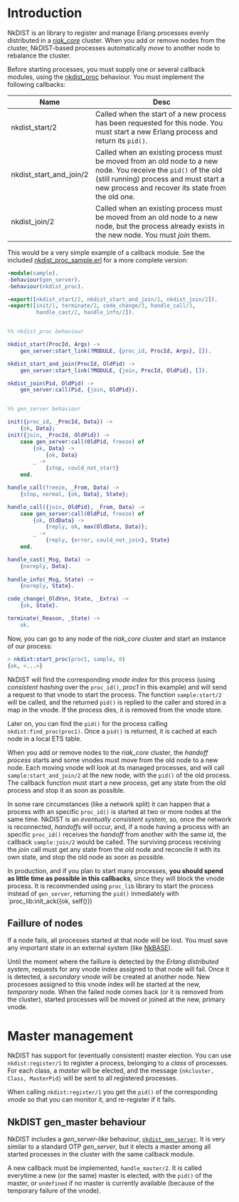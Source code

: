 # Introduction

NkDIST is an library to register and manage Erlang processes evenly distributed in a [_riak_core_](https://github.com/basho/riak_core) cluster. When you add or remove nodes from the cluster, NkDIST-based processes automatically _move_ to another node to rebalance the cluster.

Before starting processes, you must supply one or several callback modules, using the [nkdist_proc](src/nkdist_proc.erl) behaviour. You must implement the following callbacks:

Name|Desc
---|---
nkdist_start/2|Called when the start of a new process has been requested for this node. You must start a new Erlang process and return its `pid()`.
nkdist_start_and_join/2|Called when an existing process must be moved from an old node to a new node. You receive the `pid()` of the old (still running) process and must start a new process and recover its state from the old one.
nkdist_join/2|Called when an existing process must be moved from an old node to a new node, but the process already exists in the new node. You must _join_ them.

This would be a very simple example of a callback module. See the included [nkdist_proc_sample.erl](src/nkdist_proc_sample.erl) for a more complete version:

```erlang
-module(sample).
-behaviour(gen_server).
-behaviour(nkdist_proc).

-export([nkdist_start/2, nkdist_start_and_join/2, nkdist_join/2]).
-export([init/1, terminate/2, code_change/3, handle_call/3,   
         handle_cast/2, handle_info/2]).


%% nkdist_proc behaviour

nkdist_start(ProcId, Args) ->
    gen_server:start_link(?MODULE, {proc_id, ProcId, Args}, []).

nkdist_start_and_join(ProcId, OldPid) ->
    gen_server:start_link(?MODULE, {join, ProcId, OldPid}, []).

nkdist_join(Pid, OldPid) ->
    gen_server:call(Pid, {join, OldPid}).


%% gen_server behaviour

init({proc_id, _ProcId, Data}) ->
    {ok, Data};
init({join, _ProcId, OldPid}) ->
    case gen_server:call(OldPid, freeze) of
        {ok, Data} -> 
            {ok, Data}
        _ ->
            {stop, could_not_start}
    end.

handle_call(freeze, _From, Data) ->
    {stop, normal, {ok, Data}, State};

handle_call({join, OldPid}, _From, Data) ->
    case gen_server:call(OldPid, freeze) of
        {ok, OldData} ->
            {reply, ok, max(OldData, Data)};	
        _ ->
            {reply, {error, could_not_join}, State}
    end.

handle_cast(_Msg, Data) ->
    {noreply, Data}.
    
handle_info(_Msg, State) ->
    {noreply, State}.

code_change(_OldVsn, State, _Extra) ->
    {ok, State}.

terminate(_Reason, _State) ->
    ok.
```

Now, you can go to any node of the _riak_core_ cluster and start an instance of our process:

```erlang
> nkdist:start_proc(proc1, sample, 0)
{ok, <...>}
```

NkDIST will find the corresponding _vnode index_ for this process (using _consistent hashing_ over the `proc_id()`, _proc1_ in this example) and will send a request to that vnode to start the process. The function `sample:start/2` will be called, and the returned `pid()` is replied to the caller and stored in a map in the vnode. If the process dies, it is removed from the vnode store.

Later on, you can find the `pid()` for the process calling `nkdist:find_proc(proc1)`. Once a `pid()` is returned, it is cached at each node in a local ETS table.

When you add or remove nodes to the _riak_core_ cluster, the _handoff process_ starts and some vnodes must move from the old node to a new node. Each moving vnode will look at its managed processes, and will call `sample:start_and_join/2` at the new node, with the `pid()` of the old process. The callback function must start a new process, get any state from the old process and stop it as soon as possible.

In some rare circumstances (like a network split) it can happen that a process with an specific `proc_id()` is started at two or more nodes at the same time. NkDIST is an _eventually consistent system_, so, once the network is reconnected, _handoffs_ will occur, and, if a node having a process with an specific `proc_id()` receives the _handoff_ from another with the same id, the callback `sample:join/2` would be called. The surviving process receiving the _join_ call must get any state from the old node and reconcile it with its own state, and stop the old node as soon as possible.

In production, and if you plan to start many processes, **you should spend as little time as possible in this callbacks**, since they will block the vnode process. It is recommended using `proc_lib` library to start the process instead of `gen_server`, returning the `pid()` inmediately with `proc_lib:init_ack({ok, self()})



## Faillure of nodes

If a node fails, all processes started at that node will be lost. You must save any important state in an external system (like [NkBASE](https://github.com/NetComposer/nkbase)).

Until the moment where the faillure is detected by the _Erlang distributed system_, requests for any vnode index assigned to that node will fail. Once it is detected, a _secondary vnode_ will be created at another node. New processes assigned to this vnode index will be started at the new, _temporary_ node. When the failed node comes back (or it is removed from the cluster), started processes will be moved or joined at the new, primary vnode.


# Master management

NkDIST has support for (eventually consistent) master election. You can use `nkdist:register/1` to register a process, belonging to a _class_ of processes. For each class, a _master_ will be elected, and the message `{nkcluster, Class, MasterPid}` will be sent to all registered processes.

When calling `nkdist:register/1` you get the `pid()` of the corresponding _vnode_ so that you can monitor it, and re-register if it fails.


## NkDIST gen_master behaviour

NkDIST includes a _gen_server-like_ behaviour, [`nkdist_gen_server`](src/nkdist_gen_server.erl). It is very similar to a standard OTP _gen_server_, but it elects a master among all started processes in the cluster with the same callback module. 

A new callback must be implemented, `handle_master/2`. It is called everytime a new (or the same) master is elected, with the `pid()` of the master, or `undefined` if no master is currently available (because of the temporary failure of the vnode).










